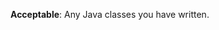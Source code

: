 <panel type="danger" header="**`W4.2` Can implement classes** :star:" expandable no-close>

<panel type="danger" header="`W4.2a` Can describe OOP at a higher level :star:" expandable>
  <include src="../../book/oopDesign/introduction/full.md" />
<!-- TODO: add evidence -->
</panel>

<panel type="danger" header="`W4.2b` Can describe how OOP relates to the real world :star:" expandable>
  <include src="../../book/oopDesign/objects/basic/full.md" />
  <panel header=":dart: Evidence" expanded>

<include src="../../book/oopDesign/objects/basic/q-essay-describeObjectInScenario.md" />

  </panel>
</panel>

<panel type="danger" header="`W4.2c` Can explain the relationship between classes and objects :star:" expandable>
  <include src="../../book/oopDesign/classes/basic/full.md" />
  <panel header=":dart: Evidence" expanded>

<include src="../../book/oopDesign/classes/basic/q-essay-identifyClassesAndObjects.md" />

  </panel>
</panel>

<panel type="danger" header="`W4.2d` Can implement classes :star:" expandable>
  <include src="../../book/oopImplementation/classes/full.md" />
  <panel header=":dart: Evidence" expanded>

**Acceptable**: Any Java classes you have written.

  </panel>
</panel>

</panel>
